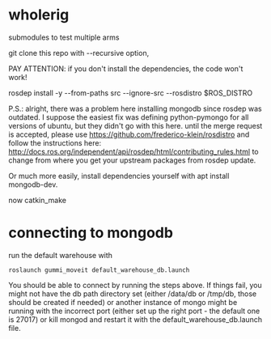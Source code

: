 # wholerig
submodules to test multiple arms

git clone this repo with --recursive option, 

PAY ATTENTION: if you don't install the dependencies, the code won't work!

rosdep install -y --from-paths src --ignore-src --rosdistro $ROS_DISTRO

P.S.: alright, there was a problem here installing mongodb since rosdep was outdated. I suppose the easiest fix was defining python-pymongo for all versions of ubuntu, but they didn't go with this here. until the merge request is accepted, please use https://github.com/frederico-klein/rosdistro and follow the instructions here: http://docs.ros.org/independent/api/rosdep/html/contributing_rules.html to change from where you get your upstream packages from rosdep update. 

Or much more easily, install dependencies yourself with apt install mongodb-dev. 

now catkin_make

# connecting to mongodb

run the default warehouse with 

    roslaunch gummi_moveit default_warehouse_db.launch

You should be able to connect by running the steps above. If things fail, you might not have the db path directory set (either /data/db or /tmp/db, those should be created if needed) or another instance of mongo might be running with the incorrect port (either set up the right port - the default one is 27017) or kill mongod and restart it with the default_warehouse_db.launch file. 
